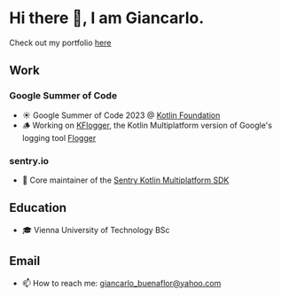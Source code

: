 # Hi there 👋, I am Giancarlo.
Check out my portfolio [here](https://giancarlobuenaflor.com)

## Work
### Google Summer of Code
- ☀️ Google Summer of Code 2023 @ [Kotlin Foundation](https://kotlinfoundation.org/)
- 🪵 Working on [KFlogger](https://github.com/buenaflor/KFlogger), the Kotlin Multiplatform version of Google's logging tool [Flogger](https://github.com/google/flogger)
### sentry.io
<!-- 👨‍💻 Software Engineering Intern @ [sentry.io](https://sentry.io/) -->
- 🔭 Core maintainer of the [Sentry Kotlin Multiplatform SDK](https://github.com/getsentry/sentry-kotlin-multiplatform)
## Education
- 🎓 Vienna University of Technology BSc
## Email
- 📫 How to reach me: giancarlo_buenaflor@yahoo.com

<!--
- 🔭 I’m currently working on a full stack application based on collaborations and coaching. You can read more about it on my portfolio!
-->
<!--
**buenaflor/buenaflor** is a ✨ _special_ ✨ repository because its `README.md` (this file) appears on your GitHub profile.

Here are some ideas to get you started:

- 🔭 I’m currently working on ...
- 🌱 I’m currently learning ...
- 👯 I’m looking to collaborate on ...
- 🤔 I’m looking for help with ...
- 💬 Ask me about ...
- 📫 How to reach me: ...
- 😄 Pronouns: ...
- ⚡ Fun fact: ...
-->
